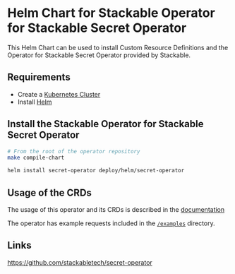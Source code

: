 # Helm Chart for Stackable Operator for Stackable Secret Operator

This Helm Chart can be used to install Custom Resource Definitions and the Operator for Stackable Secret Operator provided by Stackable.

## Requirements

- Create a [Kubernetes Cluster](../Readme.md)
- Install [Helm](https://helm.sh/docs/intro/install/)

## Install the Stackable Operator for Stackable Secret Operator

```bash
# From the root of the operator repository
make compile-chart

helm install secret-operator deploy/helm/secret-operator
```

## Usage of the CRDs

The usage of this operator and its CRDs is described in the [documentation](https://docs.stackable.tech/secret-operator/index.html)

The operator has example requests included in the [`/examples`](https://github.com/stackabletech/secret-operator/tree/main/examples) directory.

## Links

https://github.com/stackabletech/secret-operator
